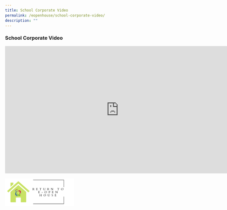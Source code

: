 ```yaml
---
title: School Corporate Video
permalink: /eopenhouse/school-corporate-video/
description: ""
---
```

### **School Corporate Video**

<iframe width="748" height="420" src="https://www.youtube.com/embed/QGcts6lAeu8" title="Queenstown  Primary School Corporate Video" frameborder="0" allow="accelerometer; autoplay; clipboard-write; encrypted-media; gyroscope; picture-in-picture" allowfullscreen></iframe>

<p><a href="https://staging.d3haevm43m8pfu.amplifyapp.com/eopenhouse/overview/">
<img style="width:45%" src="/images/openhouse%20return.png">
</a></p>